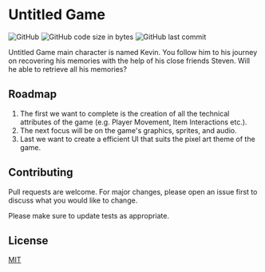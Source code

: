 # Untitled Game

![GitHub](https://img.shields.io/github/license/rageCode153/untitledGame) ![GitHub code size in bytes](https://img.shields.io/github/languages/code-size/rageCode153/untitledGame) ![GitHub last commit](https://img.shields.io/github/last-commit/rageCode153/untitledGame)

Untitled Game main character is named Kevin. You follow him to his journey on recovering his memories with the help of his close friends Steven. Will he able to retrieve all his memories?

## Roadmap

1. The first we want to complete is the creation of all the technical attributes of the game (e.g. Player Movement, Item Interactions etc.).
2. The next focus will be on the game's graphics, sprites, and audio.
3. Last we want to create a efficient UI that suits the pixel art theme of the game.

## Contributing
Pull requests are welcome. For major changes, please open an issue first to discuss what you would like to change.

Please make sure to update tests as appropriate.

## License
[MIT](https://choosealicense.com/licenses/mit/)
